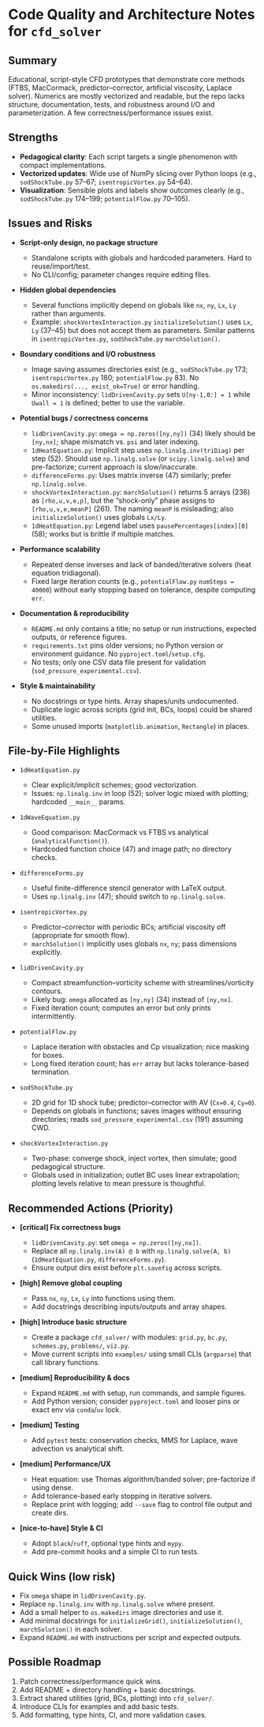 # Code Quality and Architecture Notes for `cfd_solver`

## Summary
Educational, script-style CFD prototypes that demonstrate core methods (FTBS, MacCormack, predictor–corrector, artificial viscosity, Laplace solver). Numerics are mostly vectorized and readable, but the repo lacks structure, documentation, tests, and robustness around I/O and parameterization. A few correctness/performance issues exist.

## Strengths
- **Pedagogical clarity**: Each script targets a single phenomenon with compact implementations.
- **Vectorized updates**: Wide use of NumPy slicing over Python loops (e.g., `sodShockTube.py` 57–67; `isentropicVortex.py` 54–64).
- **Visualization**: Sensible plots and labels show outcomes clearly (e.g., `sodShockTube.py` 174–199; `potentialFlow.py` 70–105).

## Issues and Risks
- **Script-only design, no package structure**
  - Standalone scripts with globals and hardcoded parameters. Hard to reuse/import/test.
  - No CLI/config; parameter changes require editing files.

- **Hidden global dependencies**
  - Several functions implicitly depend on globals like `nx`, `ny`, `Lx`, `Ly` rather than arguments.
  - Example: `shockVortexInteraction.py` `initializeSolution()` uses `Lx`, `Ly` (37–45) but does not accept them as parameters. Similar patterns in `isentropicVortex.py`, `sodShockTube.py` `marchSolution()`.

- **Boundary conditions and I/O robustness**
  - Image saving assumes directories exist (e.g., `sodShockTube.py` 173; `isentropicVortex.py` 180; `potentialFlow.py` 83). No `os.makedirs(..., exist_ok=True)` or error handling.
  - Minor inconsistency: `lidDrivenCavity.py` sets `U[ny-1,0:] = 1` while `Uwall = 1` is defined; better to use the variable.

- **Potential bugs / correctness concerns**
  - `lidDrivenCavity.py`: `omega = np.zeros([ny,ny])` (34) likely should be `[ny,nx]`; shape mismatch vs. `psi` and later indexing.
  - `1dHeatEquation.py`: Implicit step uses `np.linalg.inv(triDiag)` per step (52). Should use `np.linalg.solve` (or `scipy.linalg.solve`) and pre-factorize; current approach is slow/inaccurate.
  - `differenceForms.py`: Uses matrix inverse (47) similarly; prefer `np.linalg.solve`.
  - `shockVortexInteraction.py`: `marchSolution()` returns 5 arrays (236) as `[rho,u,v,e,p]`, but the “shock-only” phase assigns to `[rho,u,v,e,meanP]` (261). The naming `meanP` is misleading; also `initializeSolution()` uses globals `Lx/Ly`.
  - `1dHeatEquation.py`: Legend label uses `pausePercentages[index][0]` (58); works but is brittle if multiple matches.

- **Performance scalability**
  - Repeated dense inverses and lack of banded/iterative solvers (heat equation tridiagonal).
  - Fixed large iteration counts (e.g., `potentialFlow.py` `numSteps = 40000`) without early stopping based on tolerance, despite computing `err`.

- **Documentation & reproducibility**
  - `README.md` only contains a title; no setup or run instructions, expected outputs, or reference figures.
  - `requirements.txt` pins older versions; no Python version or environment guidance. No `pyproject.toml`/`setup.cfg`.
  - No tests; only one CSV data file present for validation (`sod_pressure_experimental.csv`).

- **Style & maintainability**
  - No docstrings or type hints. Array shapes/units undocumented.
  - Duplicate logic across scripts (grid init, BCs, loops) could be shared utilities.
  - Some unused imports (`matplotlib.animation`, `Rectangle`) in places.

## File-by-File Highlights
- `1dHeatEquation.py`
  - Clear explicit/implicit schemes; good vectorization.
  - Issues: `np.linalg.inv` in loop (52); solver logic mixed with plotting; hardcoded `__main__` params.

- `1dWaveEquation.py`
  - Good comparison: MacCormack vs FTBS vs analytical (`analyticalFunction()`).
  - Hardcoded function choice (47) and image path; no directory checks.

- `differenceForms.py`
  - Useful finite-difference stencil generator with LaTeX output.
  - Uses `np.linalg.inv` (47); should switch to `np.linalg.solve`.

- `isentropicVortex.py`
  - Predictor–corrector with periodic BCs; artificial viscosity off (appropriate for smooth flow).
  - `marchSolution()` implicitly uses globals `nx`, `ny`; pass dimensions explicitly.

- `lidDrivenCavity.py`
  - Compact streamfunction–vorticity scheme with streamlines/vorticity contours.
  - Likely bug: `omega` allocated as `[ny,ny]` (34) instead of `[ny,nx]`.
  - Fixed iteration count; computes an error but only prints intermittently.

- `potentialFlow.py`
  - Laplace iteration with obstacles and Cp visualization; nice masking for boxes.
  - Long fixed iteration count; has `err` array but lacks tolerance-based termination.

- `sodShockTube.py`
  - 2D grid for 1D shock tube; predictor–corrector with AV (`Cx=0.4`, `Cy=0`).
  - Depends on globals in functions; saves images without ensuring directories; reads `sod_pressure_experimental.csv` (191) assuming CWD.

- `shockVortexInteraction.py`
  - Two-phase: converge shock, inject vortex, then simulate; good pedagogical structure.
  - Globals used in initialization; outlet BC uses linear extrapolation; plotting levels relative to mean pressure is thoughtful.

## Recommended Actions (Priority)
- **[critical] Fix correctness bugs**
  - `lidDrivenCavity.py`: set `omega = np.zeros([ny,nx])`.
  - Replace all `np.linalg.inv(A) @ b` with `np.linalg.solve(A, b)` (`1dHeatEquation.py`, `differenceForms.py`).
  - Ensure output dirs exist before `plt.savefig` across scripts.

- **[high] Remove global coupling**
  - Pass `nx`, `ny`, `Lx`, `Ly` into functions using them.
  - Add docstrings describing inputs/outputs and array shapes.

- **[high] Introduce basic structure**
  - Create a package `cfd_solver/` with modules: `grid.py`, `bc.py`, `schemes.py`, `problems/`, `viz.py`.
  - Move current scripts into `examples/` using small CLIs (`argparse`) that call library functions.

- **[medium] Reproducibility & docs**
  - Expand `README.md` with setup, run commands, and sample figures.
  - Add Python version; consider `pyproject.toml` and looser pins or exact env via `conda`/`uv` lock.

- **[medium] Testing**
  - Add `pytest` tests: conservation checks, MMS for Laplace, wave advection vs analytical shift.

- **[medium] Performance/UX**
  - Heat equation: use Thomas algorithm/banded solver; pre-factorize if using dense.
  - Add tolerance-based early stopping in iterative solvers.
  - Replace print with logging; add `--save` flag to control file output and create dirs.

- **[nice-to-have] Style & CI**
  - Adopt `black`/`ruff`, optional type hints and `mypy`.
  - Add pre-commit hooks and a simple CI to run tests.

## Quick Wins (low risk)
- Fix `omega` shape in `lidDrivenCavity.py`.
- Replace `np.linalg.inv` with `np.linalg.solve` where present.
- Add a small helper to `os.makedirs` image directories and use it.
- Add minimal docstrings for `initializeGrid()`, `initializeSolution()`, `marchSolution()` in each solver.
- Expand `README.md` with instructions per script and expected outputs.

## Possible Roadmap
1. Patch correctness/performance quick wins.
2. Add README + directory handling + basic docstrings.
3. Extract shared utilities (grid, BCs, plotting) into `cfd_solver/`.
4. Introduce CLIs for examples and add basic tests.
5. Add formatting, type hints, CI, and more validation cases.
